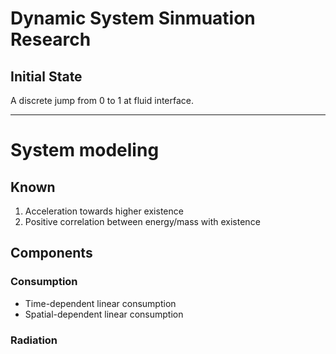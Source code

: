 # Dynamic System Sinmuation Research

## Initial State
A discrete jump from 0 to 1 at fluid interface. 

---

# System modeling

## Known

1. Acceleration towards higher existence
2. Positive correlation between energy/mass with existence

## Components

### Consumption

- Time-dependent linear consumption
- Spatial-dependent linear consumption

### Radiation
